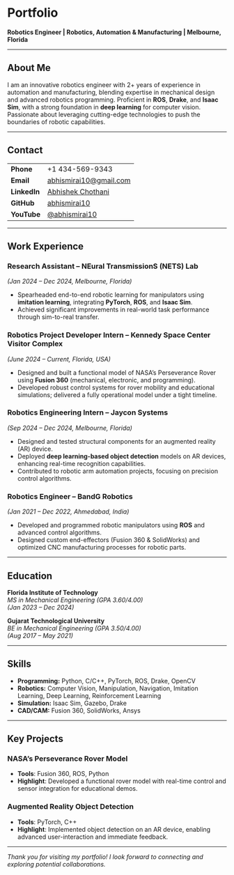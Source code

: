 # Portfolio
**Robotics Engineer | Robotics, Automation & Manufacturing | Melbourne, Florida**

---

## About Me
I am an innovative robotics engineer with 2+ years of experience in automation and manufacturing, blending expertise in mechanical design and advanced robotics programming. Proficient in **ROS**, **Drake**, and **Isaac Sim**, with a strong foundation in **deep learning** for computer vision. Passionate about leveraging cutting-edge technologies to push the boundaries of robotic capabilities.

---

## Contact
|  |  |
|---|---|
| **Phone** | +1 434-569-9343 |
| **Email** | [abhismirai10@gmail.com](mailto:abhismirai10@gmail.com) |
| **LinkedIn** | [Abhishek Chothani](https://www.linkedin.com/in/abhishek-chothani10/) |
| **GitHub** | [abhismirai10](https://github.com/abhismirai10) |
| **YouTube** | [@abhismirai10](https://www.youtube.com/@abhismirai10) |

---

## Work Experience

### Research Assistant – NEural TransmissionS (NETS) Lab  
*(Jan 2024 – Dec 2024, Melbourne, Florida)*  
- Spearheaded end-to-end robotic learning for manipulators using **imitation learning**, integrating **PyTorch**, **ROS**, and **Isaac Sim**.  
- Achieved significant improvements in real-world task performance through sim-to-real transfer.

### Robotics Project Developer Intern – Kennedy Space Center Visitor Complex  
*(June 2024 – Current, Florida, USA)*  
- Designed and built a functional model of NASA’s Perseverance Rover using **Fusion 360** (mechanical, electronic, and programming).  
- Developed robust control systems for rover mobility and educational simulations; delivered a fully operational model under a tight timeline.

### Robotics Engineering Intern – Jaycon Systems  
*(Sep 2024 – Dec 2024, Melbourne, Florida)*  
- Designed and tested structural components for an augmented reality (AR) device.  
- Deployed **deep learning-based object detection** models on AR devices, enhancing real-time recognition capabilities.  
- Contributed to robotic arm automation projects, focusing on precision control algorithms.

### Robotics Engineer – BandG Robotics  
*(Jan 2021 – Dec 2022, Ahmedabad, India)*  
- Developed and programmed robotic manipulators using **ROS** and advanced control algorithms.  
- Designed custom end-effectors (Fusion 360 & SolidWorks) and optimized CNC manufacturing processes for robotic parts.

---

## Education

**Florida Institute of Technology**  
*MS in Mechanical Engineering (GPA 3.60/4.00)*  
*(Jan 2023 – Dec 2024)*

**Gujarat Technological University**  
*BE in Mechanical Engineering (GPA 3.50/4.00)*  
*(Aug 2017 – May 2021)*

---

## Skills
- **Programming:** Python, C/C++, PyTorch, ROS, Drake, OpenCV  
- **Robotics:** Computer Vision, Manipulation, Navigation, Imitation Learning, Deep Learning, Reinforcement Learning  
- **Simulation:** Isaac Sim, Gazebo, Drake  
- **CAD/CAM:** Fusion 360, SolidWorks, Ansys  

---

## Key Projects
### NASA’s Perseverance Rover Model
- **Tools**: Fusion 360, ROS, Python  
- **Highlight**: Developed a functional rover model with real-time control and sensor integration for educational demos.

### Augmented Reality Object Detection
- **Tools**: PyTorch, C++  
- **Highlight**: Implemented object detection on an AR device, enabling advanced user-interaction and immediate feedback.

---

*Thank you for visiting my portfolio! I look forward to connecting and exploring potential collaborations.*
